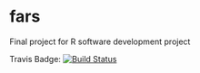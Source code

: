 # fars
Final project for R software development project

Travis Badge: [![Build Status](https://travis-ci.org/cmoten/fars.svg?branch=master)](https://travis-ci.org/cmoten/fars)

